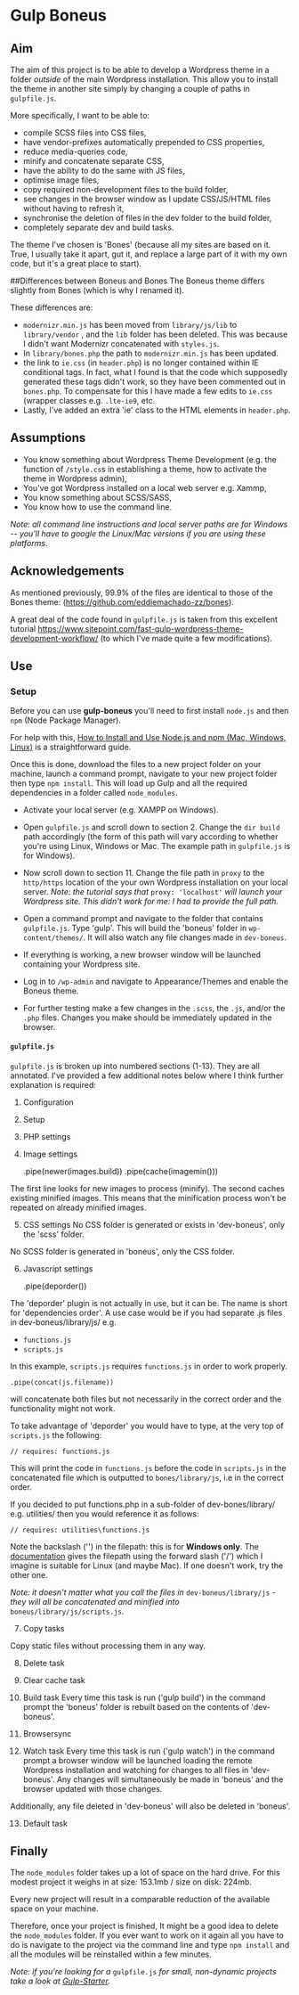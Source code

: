 # Gulp Boneus

## Aim

The aim of this project is to be able to develop a Wordpress theme in a folder *outside* of the main Wordpress installation. This allow you to  install the theme in another site simply by changing a couple of paths in `gulpfile.js`.

More specifically, I want to be able to:
* compile SCSS files into CSS files,
* have vendor-prefixes automatically prepended to CSS properties,
* reduce media-queries code,
* minify and concatenate separate CSS,
* have the ability to do the same with JS files,
* optimise image files,
* copy required non-development files to the build folder,
* see changes in the browser window as I update CSS/JS/HTML files without having to refresh it,
* synchronise the deletion of files in the dev folder to the build folder,
* completely separate dev and build tasks.

The theme I've chosen is 'Bones' (because all my sites are based on it. True, I usually take it apart, gut it, and replace a large part of it with my own code, but it's a great place to start).

##Differences between Boneus and Bones
The Boneus theme differs slightly from Bones (which is why I renamed it).

These differences are:

* `modernizr.min.js` has been moved from `library/js/lib` to `library/vendor` , and the `lib` folder has been deleted. This was because I didn't want Modernizr concatenated with `styles.js`. 
* In `library/bones.php` the path to `modernizr.min.js` has been updated.
* the link to `ie.css` (in `header.php`) is no longer contained within IE conditional tags. In fact, what I found is that the code which supposedly generated these tags didn't work, so they have been commented out in `bones.php`. To compensate for this I have made a few edits to `ie.css` (wrapper classes e.g. `.lte-ie9`, etc.
* Lastly, I've added an extra 'ie' class to the HTML elements in `header.php`.


## Assumptions
* You know something about Wordpress Theme Development (e.g. the function of `/style.cs`s in establishing a theme, how to activate the theme in Wordpress admin),
* You've got Wordpress installed on a local web server e.g. Xammp,
* You know something about SCSS/SASS,
* You know how to use the command line.

*Note: all command line instructions and local server paths are for Windows -- you'll have to google the Linux/Mac versions if you are using these platforms.*


## Acknowledgements
As mentioned previously, 99.9% of the files are identical to those of the Bones theme: (https://github.com/eddiemachado-zz/bones).

A great deal of the code found in `gulpfile.js` is taken from this excellent tutorial https://www.sitepoint.com/fast-gulp-wordpress-theme-development-workflow/ (to which I've made quite a few modifications).



## Use

### Setup
Before you can use **gulp-boneus** you'll need to first install `node.js` and then `npm` (Node Package Manager). 

For help with this, [How to Install and Use Node.js and npm (Mac, Windows, Linux)](https://www.taniarascia.com/how-to-install-and-use-node-js-and-npm-mac-and-windows/) is a straightforward guide.

Once this is done, download the files to a new project folder on your machine, launch a command prompt, navigate to your new project folder then type `npm install`. This will load up Gulp and all the required dependencies in a folder called `node_modules`.

* Activate your local server (e.g. XAMPP on Windows).

* Open `gulpfile.js` and scroll down to section 2.  Change the `dir build` path accordingly (the form of this path will vary according to whether you're using Linux, Windows or Mac. The example path in `gulpfile.js` is for Windows).

* Now scroll down to section 11. Change the file path in `proxy` to the `http/https` location of the  your own Wordpress installation on your local server.
*Note: the tutorial says that* `proxy: 'localhost'` *will launch your Wordpress site. This didn't work for me: I had to provide the full path.*

* Open a command prompt and navigate to the folder that contains `gulpfile.js`. Type 'gulp'. This will build the 'boneus' folder in `wp-content/themes/`. It will also watch any file changes made in `dev-boneus`.

* If everything is working, a new browser window will be launched containing your Wordpress site.

* Log in to `/wp-admin` and navigate to Appearance/Themes and enable the Boneus theme.

* For further testing make a few changes in the `.scss`, the `.js`, and/or the `.php` files. Changes you make should be immediately updated in the browser.

#### `gulpfile.js`
`gulpfile.js` is broken up into numbered sections (1-13). They are all annotated. I've provided a few additional notes below where I think further explanation is required: 

1) Configuration

2) Setup

3) PHP settings

4) Image settings

    .pipe(newer(images.build))
    .pipe(cache(imagemin()))
    
The first line looks for new images to process (minify).
The second caches existing minified images. This means that the minification process won't be repeated on already minified images.

5) CSS settings
No CSS folder is generated or exists in 'dev-boneus', only the 'scss' folder.

No SCSS folder is generated in 'boneus', only the CSS folder.

6) Javascript settings

    .pipe(deporder())
    
The 'deporder' plugin is not actually in use, but it can be. The name is short for 'dependencies order'. A use case would be if you had separate .js files in dev-boneus/library/js/ e.g. 

* `functions.js`
* `scripts.js`

In this example, `scripts.js` requires `functions.js` in order to work properly.

    .pipe(concat(js.filename))

will concatenate both files but not necessarily in the correct order and the functionality might not work.

To take advantage of 'deporder' you would have to type, at the very top of `scripts.js` the following:

`// requires: functions.js`

This will print the code in `functions.js` before the code in `scripts.js` in the concatenated file which is outputted to `bones/library/js`, i.e in the correct order.

If you decided to put functions.php in a sub-folder of dev-bones/library/ e.g. utilities/ then you would reference it as follows:

`// requires: utilities\functions.js`

Note the backslash ('\') in the filepath: this is for **Windows only**. The [documentation](https://www.npmjs.com/package/gulp-deporder) gives the filepath using the forward slash ('/') which I imagine is suitable for Linux (and maybe Mac). If one doesn't work, try the other one.

*Note: it doesn't matter what you call the files in* `dev-boneus/library/js` *- they will all be concatenated and minified into* `boneus/library/js/scripts.js`*.*

7) Copy tasks

Copy static files without processing them in any way.


8) Delete task

9) Clear cache task

10) Build task
Every time this task is run ('gulp build') in the command prompt the 'boneus' folder is rebuilt based on the contents of 'dev-boneus'.

11) Browsersync

12) Watch task
Every time this task is run ('gulp watch') in the command prompt a browser window will be launched loading the remote Wordpress installation and watching for changes to all files in 'dev-boneus'. Any changes will simultaneously be made in 'boneus' and the browser  updated with those changes.

Additionally, any file deleted in 'dev-boneus' will also be deleted in 'boneus'.

13) Default task



## Finally
The `node_modules` folder takes up a lot of space on the hard drive. For this modest project it weighs in at size: 153.1mb / size on disk: 224mb.

Every new project will result in a comparable reduction of the available space on your machine.

Therefore, once your project is finished, It might be a good idea to delete the `node_modules` folder. If you ever want to work on it again all you have to do is navigate to the project via the command line and type `npm install` and all the modules will be reinstalled within a few minutes.

*Note: if you're looking for a* `gulpfile.js` *for small, non-dynamic projects take a look at [Gulp-Starter](https://github.com/chrisnajman/Gulp-Starter).*



